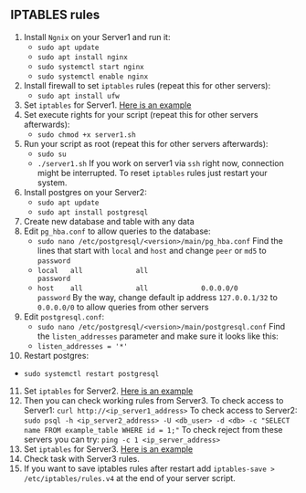 ## IPTABLES rules

1. Install `Ngnix` on your Server1 and run it:
   - `sudo apt update`
   - `sudo apt install nginx`
   - `sudo systemctl start nginx`
   - `sudo systemctl enable nginx`
2. Install firewall to set `iptables` rules (repeat this for other servers):
   - `sudo apt install ufw`
3. Set `iptables` for Server1. [Here is an example](https://github.com/exzvor/freedevopsworkspace/tree/main/devops_grades/elementary_grade/take_08/server1.sh)
4. Set execute rights for your script (repeat this for other servers afterwards):
   - `sudo chmod +x server1.sh`
5. Run your script as root (repeat this for other servers afterwards):
   - `sudo su`
   - `./server1.sh`
   If you work on server1 via `ssh` right now, connection might be interrupted. To reset `iptables` rules just restart your system.
6. Install postgres on your Server2:
   - `sudo apt update`
   - `sudo apt install postgresql`
7. Create new database and table with any data
8. Edit `pg_hba.conf` to allow queries to the database:
   - `sudo nano /etc/postgresql/<version>/main/pg_hba.conf`
   Find the lines that start with `local` and `host` and change `peer` or `md5` to `password`
   - `local   all             all                                  password`
   - `host    all             all             0.0.0.0/0            password`
   By the way, change default ip address `127.0.0.1/32` to `0.0.0.0/0` to allow queries from other servers
9. Edit `postgresql.conf`:
   - `sudo nano /etc/postgresql/<version>/main/postgresql.conf`
   Find the `listen_addresses` parameter and make sure it looks like this:
   - `listen_addresses = '*'`
10. Restart postgres:
   - `sudo systemctl restart postgresql`
11. Set `iptables` for Server2. [Here is an example](https://github.com/exzvor/freedevopsworkspace/tree/main/devops_grades/elementary_grade/take_08/server2.sh)
12. Then you can check working rules from Server3. 
   To check access to Server1: `curl http://<ip_server1_address>`
   To check access to Server2: `sudo psql -h <ip_server2_address> -U <db_user> -d <db> -c "SELECT name FROM example_table WHERE id = 1;"`
   To check reject from these servers you can try: `ping -c 1 <ip_server_address>`
13. Set `iptables` for Server3. [Here is an example](https://github.com/exzvor/freedevopsworkspace/tree/main/devops_grades/elementary_grade/take_08/server3.sh)
14. Check task with Server3 rules.
15. If you want to save iptables rules after restart add `iptables-save > /etc/iptables/rules.v4` at the end of your server script.